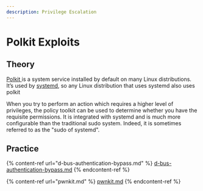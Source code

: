```yaml
---
description: Privilege Escalation
---
```


# Polkit Exploits

## Theory&#x20;

[Polkit ](https://gitlab.freedesktop.org/polkit/polkit/)is a system service installed by default on many Linux distributions. It’s used by [systemd](https://systemd.io/), so any Linux distribution that uses systemd also uses polkit

When you try to perform an action which requires a higher level of privileges, the policy toolkit can be used to determine whether you have the requisite permissions. It is integrated with systemd and is much more configurable than the traditional sudo system. Indeed, it is sometimes referred to as the "sudo of systemd".

## Practice

{% content-ref url="d-bus-authentication-bypass.md" %}
[d-bus-authentication-bypass.md](d-bus-authentication-bypass.md)
{% endcontent-ref %}

{% content-ref url="pwnkit.md" %}
[pwnkit.md](pwnkit.md)
{% endcontent-ref %}



